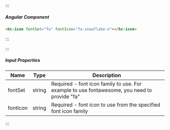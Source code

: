 :::
##### Angular Component
``` html
<hc-icon fontSet="fa" fontIcon="fa-snowflake-o"></hc-icon>
```
:::

:::
##### Input Properties
| Name | Type | Description |
| - | - | - |
|fontSet|string|Required - font icon family to use. For example to use fontawesome, you need to provide "fa"|
|fontIcon|string|Required - font icon to use from the specified font icon family|
:::
